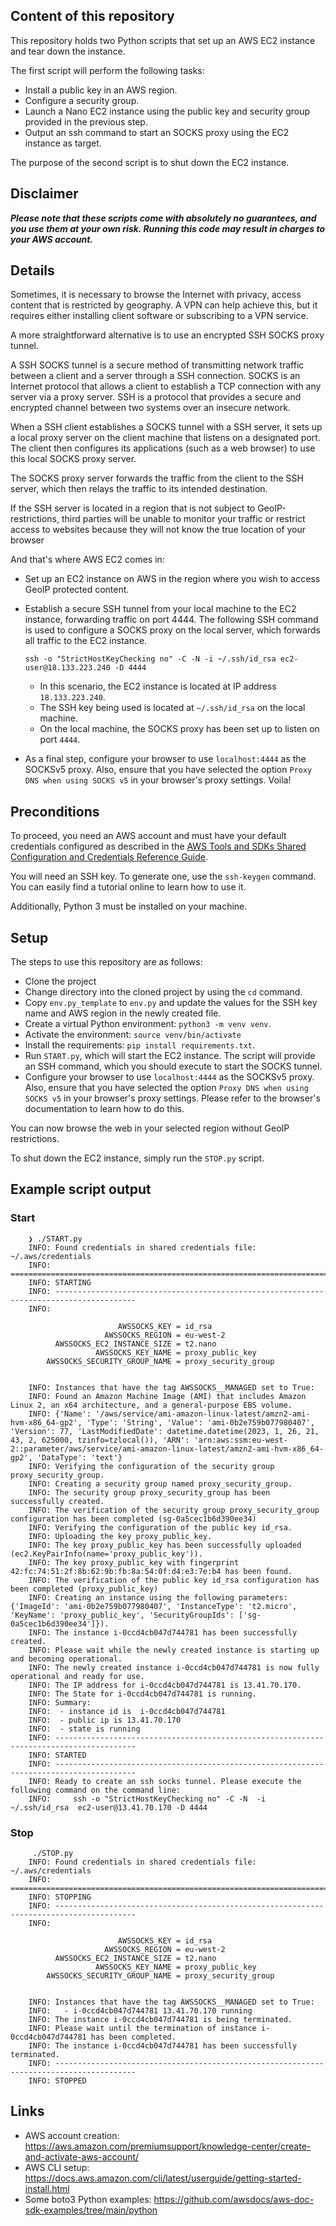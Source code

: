 ## Content of this repository

This repository holds two Python scripts that set up an AWS EC2 instance and tear down the instance.

The first script will perform the following tasks:

* Install a public key in an AWS region.
* Configure a security group.
* Launch a Nano EC2 instance using the public key and security group provided in the previous step.
* Output an ssh command to start an SOCKS proxy using the EC2 instance as target.

The purpose of the second script is to shut down the EC2 instance.

## Disclaimer

***Please note that these scripts come with absolutely no guarantees, and you use them at your own risk. Running this
code may result in charges to your AWS account.***

## Details

Sometimes, it is necessary to browse the Internet with privacy,
access content that is restricted by geography.
A VPN can help achieve this, but it requires either installing client software or subscribing
to a VPN service.

A more straightforward alternative is to use an encrypted SSH SOCKS
proxy tunnel.

A SSH SOCKS tunnel is a secure method of transmitting network traffic between a client and a server
through a SSH connection. SOCKS is an Internet protocol that allows a client to establish a TCP
connection with any server via a proxy server. SSH is a protocol that provides a secure and encrypted
channel between two systems over an insecure network.

When a SSH client establishes a SOCKS tunnel with a SSH server, it sets up a local proxy server on the client machine
that listens on a designated port. The client then configures its applications (such as a web browser) to use this local
SOCKS proxy server.

The SOCKS proxy server forwards the traffic from the client to the SSH server, which then relays the traffic to its
intended destination.

If the SSH server is located in a region that is not subject to GeoIP-restrictions, third parties will be unable to
monitor your traffic or restrict access to websites because they will not know the true location of your browser

And that's where AWS EC2 comes in:

* Set up an EC2 instance on AWS in the region where you wish to access GeoIP protected content.
* Establish a secure SSH tunnel from your local machine to the EC2 instance, forwarding traffic on port 4444. The
  following SSH command is used to configure a SOCKS proxy on the local server, which forwards all traffic to the EC2
  instance.

      ssh -o "StrictHostKeyChecking no" -C -N -i ~/.ssh/id_rsa ec2-user@18.133.223.240 -D 4444 

    * In this scenario, the EC2 instance is located at IP address `18.133.223.240`.
    * The SSH key being used is located at `~/.ssh/id_rsa` on the local machine.
    * On the local machine, the SOCKS proxy has been set up to listen on port `4444`.
* As a final step, configure your browser to use `localhost:4444` as the SOCKSv5 proxy. Also, ensure that you have selected the option `Proxy DNS when using SOCKS v5` in your browser's proxy settings. Voila!


## Preconditions

To proceed, you need an AWS account and must have your default credentials configured as described in
the [AWS Tools and SDKs Shared Configuration and
Credentials Reference Guide](https://docs.aws.amazon.com/credref/latest/refdocs/creds-config-files.html).

You will need an SSH key. To generate one, use the `ssh-keygen` command. You can easily find a tutorial online to learn
how to use it.

Additionally, Python 3 must be installed on your machine.

## Setup

The steps to use this repository are as follows:

* Clone the project
* Change directory into the cloned project by using the `cd` command.
* Copy `env.py_template` to `env.py` and update the values for the SSH key name and AWS region in the newly created
  file.
* Create a virtual Python environment: `python3 -m venv venv`.
* Activate the environment: `source venv/bin/activate`
* Install the requirements: `pip install requirements.txt`.
* Run `START.py`, which will start the EC2 instance. The script will provide an SSH command, which you should execute to
  start the SOCKS tunnel.
* Configure your browser to use `localhost:4444` as the SOCKSv5 proxy. Also, ensure that you have selected the option `Proxy DNS when using SOCKS v5` in your browser's proxy settings. Please refer to the browser's documentation to learn how to do this.

You can now browse the web in your selected region without GeoIP restrictions.

To shut down the EC2 instance, simply run the `STOP.py` script.

## Example script output

### Start

        ❯ ./START.py
        INFO: Found credentials in shared credentials file: ~/.aws/credentials
        INFO: ========================================================================================
        INFO: STARTING
        INFO: ----------------------------------------------------------------------------------------
        INFO:
        
                            AWSSOCKS_KEY = id_rsa
                         AWSSOCKS_REGION = eu-west-2
              AWSSOCKS_EC2_INSTANCE_SIZE = t2.nano
                       AWSSOCKS_KEY_NAME = proxy_public_key
            AWSSOCKS_SECURITY_GROUP_NAME = proxy_security_group
        
        
        INFO: Instances that have the tag AWSSOCKS__MANAGED set to True:
        INFO: Found an Amazon Machine Image (AMI) that includes Amazon Linux 2, an x64 architecture, and a general-purpose EBS volume.
        INFO: {'Name': '/aws/service/ami-amazon-linux-latest/amzn2-ami-hvm-x86_64-gp2', 'Type': 'String', 'Value': 'ami-0b2e759b077980407', 'Version': 77, 'LastModifiedDate': datetime.datetime(2023, 1, 26, 21, 43, 2, 625000, tzinfo=tzlocal()), 'ARN': 'arn:aws:ssm:eu-west-2::parameter/aws/service/ami-amazon-linux-latest/amzn2-ami-hvm-x86_64-gp2', 'DataType': 'text'}
        INFO: Verifying the configuration of the security group proxy_security_group.
        INFO: Creating a security group named proxy_security_group.
        INFO: The security group proxy_security_group has been successfully created.
        INFO: The verification of the security group proxy_security_group configuration has been completed (sg-0a5cec1b6d390ee34)
        INFO: Verifying the configuration of the public key id_rsa.
        INFO: Uploading the key proxy_public_key.
        INFO: The key proxy_public_key has been successfully uploaded (ec2.KeyPairInfo(name='proxy_public_key')).
        INFO: The key proxy_public_key with fingerprint 42:fc:74:51:2f:8b:62:9b:fb:8a:54:0f:d4:e3:7e:b4 has been found.
        INFO: The verification of the public key id_rsa configuration has been completed (proxy_public_key)
        INFO: Creating an instance using the following parameters: {'ImageId': 'ami-0b2e759b077980407', 'InstanceType': 't2.micro', 'KeyName': 'proxy_public_key', 'SecurityGroupIds': ['sg-0a5cec1b6d390ee34']}).
        INFO: The instance i-0ccd4cb047d744781 has been successfully created.
        INFO: Please wait while the newly created instance is starting up and becoming operational.
        INFO: The newly created instance i-0ccd4cb047d744781 is now fully operational and ready for use.
        INFO: The IP address for i-0ccd4cb047d744781 is 13.41.70.170.
        INFO: The State for i-0ccd4cb047d744781 is running.
        INFO: Summary:
        INFO:  - instance id is  i-0ccd4cb047d744781
        INFO:  - public ip is 13.41.70.170
        INFO:  - state is running
        INFO: ----------------------------------------------------------------------------------------
        INFO: STARTED
        INFO: ----------------------------------------------------------------------------------------
        INFO: Ready to create an ssh socks tunnel. Please execute the following command on the command line:
        INFO:     ssh -o "StrictHostKeyChecking no" -C -N  -i ~/.ssh/id_rsa  ec2-user@13.41.70.170 -D 4444

### Stop

         ./STOP.py 
        INFO: Found credentials in shared credentials file: ~/.aws/credentials
        INFO: ========================================================================================
        INFO: STOPPING
        INFO: ----------------------------------------------------------------------------------------
        INFO:
        
                            AWSSOCKS_KEY = id_rsa
                         AWSSOCKS_REGION = eu-west-2
              AWSSOCKS_EC2_INSTANCE_SIZE = t2.nano
                       AWSSOCKS_KEY_NAME = proxy_public_key
            AWSSOCKS_SECURITY_GROUP_NAME = proxy_security_group
        
        
        INFO: Instances that have the tag AWSSOCKS__MANAGED set to True:
        INFO:   - i-0ccd4cb047d744781 13.41.70.170 running
        INFO: The instance i-0ccd4cb047d744781 is being terminated.
        INFO: Please wait until the termination of instance i-0ccd4cb047d744781 has been completed.
        INFO: The instance i-0ccd4cb047d744781 has been successfully terminated.
        INFO: ----------------------------------------------------------------------------------------
        INFO: STOPPED

## Links

* AWS account creation: https://aws.amazon.com/premiumsupport/knowledge-center/create-and-activate-aws-account/
* AWS CLI setup: https://docs.aws.amazon.com/cli/latest/userguide/getting-started-install.html
* Some boto3 Python examples: https://github.com/awsdocs/aws-doc-sdk-examples/tree/main/python
